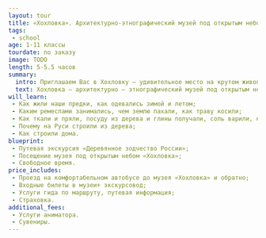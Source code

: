 ```yaml
---
layout: tour
title: «Хохловка». Архитектурно-этнографический музей под открытым небом.
tags:
 - school
age: 1-11 классы
tourdate: по заказу
image: TODO
length: 5-5.5 часов
summary:
  intro: Приглашаем Вас в Хохловку – удивительное место на крутом живописном берегу реки Камы, чтобы совершить незабываемое путешествие в историческое прошлое народов Прикамья.
  text: Хохловка – архитектурно – этнографический музей под открытым небом, включающий уникальные памятники деревянного зодчества Урала. Почти все экспонаты этого необычного заповедного городка имеют почтенный возраст – от ста до двухсот лет. Все они воссоздают жилые и хозяйственные постройки XVII-XX вв., свезенные сюда с разных уголков территории Пермского края и сохраняемы с большой любовью.
will_learn:
 - Как жили наши предки, как одевались зимой и летом;
 - Каким ремеслами занимались, чем землю пахали, как траву косили;
 - Как ткали и пряли, посуду из дерева и глины получали, соль варили, на охоту ходили;
 - Почему на Руси строили из дерева;
 - Как строили дома.
blueprint:
 - Путевая экскурсия «Деревянное зодчество России»;
 - Посещение музея под открытым небом «Хохловка»;
 - Свободное время.
price_includes:
 - Проезд на комфортабельном автобусе до музея «Хохловка» и обратно;
 - Входные билеты в музеи+ экскурсовод;
 - Услуги гида по маршруту, путевая информация;
 - Страховка.
additional_fees:
 - Услуги аниматора.
 - Сувениры.
---
```


